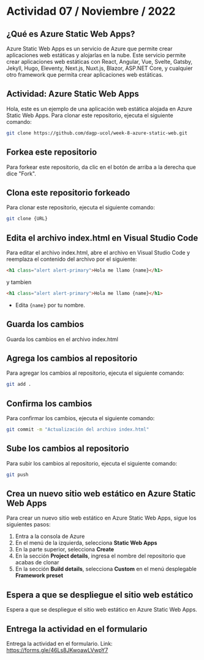 # Actividad 07 / Noviembre / 2022
## ¿Qué es Azure Static Web Apps?
Azure Static Web Apps es un servicio de Azure que permite crear aplicaciones web estáticas y alojarlas en la nube. Este servicio permite crear aplicaciones web estáticas con React, Angular, Vue, Svelte, Gatsby, Jekyll, Hugo, Eleventy, Next.js, Nuxt.js, Blazor, ASP.NET Core, y cualquier otro framework que permita crear aplicaciones web estáticas.

## Actividad: Azure Static Web Apps
Hola, este es un ejemplo de una aplicación web estática alojada en Azure Static Web Apps.
Para clonar este repositorio, ejecuta el siguiente comando:
```bash
git clone https://github.com/dagp-ucol/week-8-azure-static-web.git
```

## Forkea este repositorio
Para forkear este repositorio, da clic en el botón de arriba a la derecha que dice "Fork".

## Clona este repositorio forkeado
Para clonar este repositorio, ejecuta el siguiente comando:
```bash
git clone {URL}
```

## Edita el archivo index.html en Visual Studio Code
Para editar el archivo index.html, abre el archivo en Visual Studio Code y reemplaza el contenido del archivo por el siguiente:
```html
<h1 class="alert alert-primary">Hola me llamo {name}</h1>
```
y tambien
```html
<h1 class="alert alert-primary">Hola me llamo {name}</h1>
```
- Edita `{name}` por tu nombre.

## Guarda los cambios
Guarda los cambios en el archivo index.html

## Agrega los cambios al repositorio
Para agregar los cambios al repositorio, ejecuta el siguiente comando:
```bash
git add .
```

## Confirma los cambios
Para confirmar los cambios, ejecuta el siguiente comando:
```bash
git commit -m "Actualización del archivo index.html"
```
<!-- ### Crea un repositorio en GitHub
Para crear un repositorio en GitHub, sigue los siguientes pasos:
1. Entra a [GitHub](github.com)
2. Entra a tu cuenta de GitHub
3. Entra a la sección de Repositorios
4. Da click en el botón **New**
5. Ingresa el nombre del repositorio: **week-8-azure-static-web**
6. Da click en el botón **Create repository** -->

<!-- ### Agrega el repositorio remoto a tu repositorio local
Para agregar el repositorio remoto a tu repositorio local, ejecuta el siguiente comando:
```bash
git remote add origin {url}
``` -->

## Sube los cambios al repositorio
Para subir los cambios al repositorio, ejecuta el siguiente comando:
```bash
git push
```

## Crea un nuevo sitio web estático en Azure Static Web Apps
Para crear un nuevo sitio web estático en Azure Static Web Apps, sigue los siguientes pasos:
1. Entra a la consola de Azure
2. En el menú de la izquierda, selecciona **Static Web Apps**
3. En la parte superior, selecciona **Create**
4. En la sección **Project details**, ingresa el nombre del repositorio que acabas de clonar
5. En la sección **Build details**, selecciona **Custom** en el menú desplegable **Framework preset**

## Espera a que se despliegue el sitio web estático
Espera a que se despliegue el sitio web estático en Azure Static Web Apps.

## Entrega la actividad en el formulario
Entrega la actividad en el formulario.
Link: https://forms.gle/46Ls8JKwoawLVwpY7
